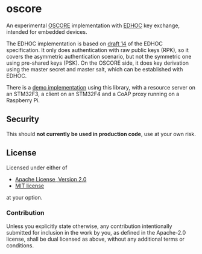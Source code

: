 # oscore
<!-- cargo-sync-readme start -->

An experimental
[OSCORE](https://tools.ietf.org/html/rfc8613)
implementation with
[EDHOC](https://tools.ietf.org/html/draft-selander-ace-cose-ecdhe-14)
key exchange, intended for embedded devices.

The EDHOC implementation is based on
[draft 14](https://tools.ietf.org/html/draft-selander-ace-cose-ecdhe-14)
of the EDHOC specification. It only does authentication with raw public
keys (RPK), so it covers the asymmetric authentication scenario, but not
the symmetric one using pre-shared keys (PSK).
On the OSCORE side, it does key derivation using the master secret and
master salt, which can be established with EDHOC.

There is a
[demo implementation](https://github.com/martindisch/oscore-demo)
using this library, with a resource server on an STM32F3, a client on an
STM32F4 and a CoAP proxy running on a Raspberry Pi.

## Security
This should **not currently be used in production code**, use at your own
risk.

<!-- cargo-sync-readme end -->

## License
Licensed under either of

 * [Apache License, Version 2.0](LICENSE-APACHE)
 * [MIT license](LICENSE-MIT)

at your option.

### Contribution

Unless you explicitly state otherwise, any contribution intentionally submitted
for inclusion in the work by you, as defined in the Apache-2.0 license, shall
be dual licensed as above, without any additional terms or conditions.

